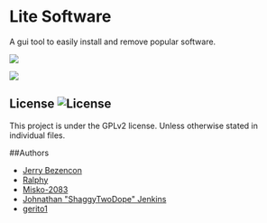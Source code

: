 Lite Software
================

A gui tool to easily install and remove popular software.

![](http://i.imgur.com/OtAawni.png)

![](http://i.imgur.com/41Q1avt.png)

## License ![License](https://img.shields.io/badge/license-GPLv2-green.svg)

This project is under the GPLv2 license. Unless otherwise stated in individual files.

##Authors
- [Jerry Bezencon](https://github.com/linuxlite/)
- [Ralphy](https://github.com/ralphys)
- [Misko-2083](https://github.com/Misko-2083/)
- [Johnathan "ShaggyTwoDope" Jenkins](https://github.com/shaggytwodope/)
- [gerito1](https://github.com/gerito1/) 
